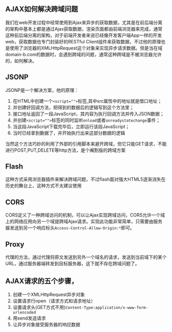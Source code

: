 ## AJAX如何解决跨域问题
我们在web开发过程中经常使用到Ajax来异步的获取数据，尤其是在前后端分离的架构中基本上都是通过Ajax获取数据，渲染页面都由前端浏览器来完成，通常这种前后端分离的架构，对于前端开发者来说已经像开发客户端App一样的开发web，获取数据也专门封装好的RESTful Client组件来获取数据，不过他的原理也是使用了浏览器的XMLHttpRequest这个对象来实现异步请求数据。但是当在域domain-b.com的数据时，会遇到跨域的问题，通常这种跨域是不被浏览器允许的，如何解决。

## JSONP
JSONP是一个解决方案，他的原理：

1. 在HTML中创建一个`<script="">`标签,其中src属性中的地址就是借口地址；
2. 并创建好回调方法，把得到的数据后的逻辑写到这个方法里；
3. 接口地址返回了一段JavaScript，其内容为执行回调方法并传入JSON数据；
4. 并创建`<script="">`标签的同时监听`onload`或者`onreadystatechange`事件；
5. 当这段JavaScript下载完毕后，立即运行该段JavaScript；
6. 当时已经拿到数据了，并开始执行出来这部分数据的逻辑

当然这个方法巧妙的利用了外部的引用脚本来避开跨域，但它只能GET请求，不能进行POST,PUT,DELETE等http方法，是个阉割版的跨域方案

## Flash
这种方式采用浏览器插件来解决跨域问题，不过flash面对强大HTML5逐渐消失在历史的舞台上，这种方式不太建议使用
 
## CORS
CORS定义了一种跨域访问的机制，可以让Ajax实现跨域访问，CORS允许一个域上的网络应用向另一个域提跨域Ajax请求。实现此功能非常简单，只需要由服务器发送到另一个响应标头`Access-Control-Allow-Origin:*`即可。

## Proxy
代理的方法，通过代理将原文发送到另外一个域名的请求，发送到当前域下的某个URL，通过服务器端转发到目标服务器，这下就不存在跨域问题了。


## AJAX请求的五个步骤，
1. 创建一个XMLHttpRequest异步对象
2. 设置请求行open（请求方式和请求地址）
3. 设置请求头(GET方式不用)`Content-Type:application/x-www-form-urlencoded`
4. 用send发送请求
5. 让异步对象接受服务器的响应数据